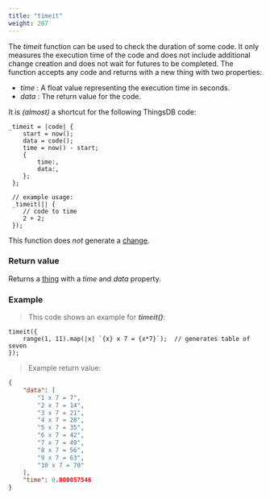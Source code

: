 ```yaml
---
title: "timeit"
weight: 287
---
```


The _timeit_ function can be used to check the duration of some code. It only measures the execution time of the code and does not include additional change creation and does not wait for futures to be completed.
The function accepts any code and returns with a new thing with two properties:

* _time_ : A float value representing the execution time in seconds.
* _data_ : The return value for the code.


It is _(almost)_ a shortcut for the following ThingsDB code:

```thingsdb,should_pass
_timeit = |code| {
    start = now();
    data = code();
    time = now() - start;
    {
        time:,
        data:,
    };
 };

 // example usage:
 _timeit(|| {
    // code to time
    2 + 2;
 });
```

This function does *not* generate a [change](../../overview/changes).

### Return value

Returns a [thing](../../data-types/thing) with a _time_ and _data_ property.

### Example

> This code shows an example for ***timeit()***:

```thingsdb,should_pass
timeit({
    range(1, 11).map(|x| `{x} x 7 = {x*7}`);  // generates table of seven
});
```

> Example return value:

```json
{
    "data": [
        "1 x 7 = 7",
        "2 x 7 = 14",
        "3 x 7 = 21",
        "4 x 7 = 28",
        "5 x 7 = 35",
        "6 x 7 = 42",
        "7 x 7 = 49",
        "8 x 7 = 56",
        "9 x 7 = 63",
        "10 x 7 = 70"
    ],
    "time": 0.000057546
}
```

